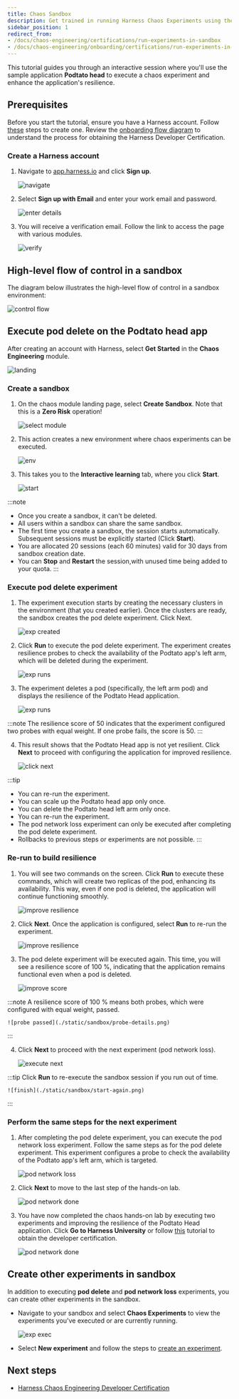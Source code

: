 ```yaml
---
title: Chaos Sandbox
description: Get trained in running Harness Chaos Experiments using the sandbox
sidebar_position: 1
redirect_from:
- /docs/chaos-engineering/certifications/run-experiments-in-sandbox
- /docs/chaos-engineering/onboarding/certifications/run-experiments-in-sandbox
---
```


This tutorial guides you through an interactive session where you'll use the sample application **Podtato head** to execute a chaos experiment and enhance the application's resilience.

## Prerequisites

Before you start the tutorial, ensure you have a Harness account. Follow [these](#create-a-harness-account) steps to create one. Review the [onboarding flow diagram](/docs/chaos-engineering/training/certification) to understand the process for obtaining the Harness Developer Certification.

### Create a Harness account

1. Navigate to [app.harness.io](https://app.harness.io/auth/#/signin) and click **Sign up**.

	![navigate](./static/sandbox/sign-up.png)

2. Select **Sign up with Email** and enter your work email and password.

	![enter details](./static/sandbox/create-account.png)

3. You will receive a verification email. Follow the link to access the page with various modules.

	![verify](./static/sandbox/verify-email.png)

## High-level flow of control in a sandbox

The diagram below illustrates the high-level flow of control in a sandbox environment:

![control flow](./static/sandbox/sandbox-flow-of-control.png)

## Execute pod delete on the Podtato head app

After creating an account with Harness, select **Get Started** in the **Chaos Engineering** module.

![landing](./static/sandbox/landing-page.png)

### Create a sandbox

1. On the chaos module landing page, select **Create Sandbox**. Note that this is a **Zero Risk** operation!

	![select module](./static/sandbox/click-sandbox.png)

2. This action creates a new environment where chaos experiments can be executed.

	![env](./static/sandbox/create-env.png)

3. This takes you to the **Interactive learning** tab, where you click **Start**.

	![start](./static/sandbox/pod-delete-start.png)

:::note
* Once you create a sandbox, it can't be deleted.
* All users within a sandbox can share the same sandbox.
* The first time you create a sandbox, the session starts automatically. Subsequent sessions must be explicitly started (Click **Start**).
* You are allocated 20 sessions (each 60 minutes) valid for 30 days from sandbox creation date.
* You can **Stop** and **Restart** the session,with unused time being added to your quota.
:::

### Execute pod delete experiment

1. The experiment execution starts by creating the necessary clusters in the environment (that you created earlier). Once the clusters are ready, the sandbox creates the pod delete experiment. Click Next.

	![exp created](./static/sandbox/exp-runs.png)

2. Click **Run** to execute the pod delete experiment. The experiment creates resilience probes to check the availability of the Podtato app's left arm, which will be deleted during the experiment.

	![exp runs](./static/sandbox/execute-exp.png)

3. The experiment deletes a pod (specifically, the left arm pod) and displays the resilience of the Podtato Head application.

	![exp runs](./static/sandbox/exp-complete.png)

:::note
The resilience score of 50 indicates that the experiment configured two probes with equal weight. If one probe fails, the score is 50.
:::

4. This result shows that the Podtato Head app is not yet resilient. Click **Next** to proceed with configuring the application for improved resilience.

	![click next](./static/sandbox/click-next.png)

:::tip
* You can re-run the experiment.
* You can scale up the Podtato head app only once.
* You can delete the Podtato head left arm only once.
* You can re-run the experiment.
* The pod network loss experiment can only be executed after completing the pod delete experiment.
* Rollbacks to previous steps or experiments are not possible.
:::

### Re-run to build resilience

1. You will see two commands on the screen. Click **Run** to execute these commands, which will create two replicas of the pod, enhancing its availability. This way, even if one pod is deleted, the application will continue functioning smoothly.

	![improve resilience](./static/sandbox/imp-resilience.png)

2. Click **Next**. Once the application is configured, select **Run** to re-run the experiment.

	![improve resilience](./static/sandbox/re-run-exp.png)

3. The pod delete experiment will be executed again. This time, you will see a resilience score of 100 %, indicating that the application remains functional even when a pod is deleted.

	![improve score](./static/sandbox/high-score.png)

:::note
A resilience score of 100 % means both probes, which were configured with equal weight, passed.

	![probe passed](./static/sandbox/probe-details.png)
:::

4. Click **Next** to proceed with the next experiment (pod network loss).

	![execute next](./static/sandbox/to-move.png)

:::tip
Click **Run** to re-execute the sandbox session if you run out of time.

	![finish](./static/sandbox/start-again.png)
:::

### Perform the same steps for the next experiment

1. After completing the pod delete experiment, you can execute the pod network loss experiment. Follow the same steps as for the pod delete experiment. This experiment configures a probe to check the availability of the Podtato app's left arm, which is targeted.

	![pod network loss](./static/sandbox/pod-nw-loss.png)

2. Click **Next** to move to the last step of the hands-on lab.

	![pod network done](./static/sandbox/pod-nw-done.png)

3. You have now completed the chaos hands-on lab by executing two experiments and improving the resilience of the Podtato Head application. Click **Go to Harness University** or follow [this](/docs/chaos-engineering/training/certification) tutorial to obtain the developer certification.

	![pod network done](./static/sandbox/go-to-cert.png)

## Create other experiments in sandbox

In addition to executing **pod delete** and **pod network loss** experiments, you can create other experiments in the sandbox.

- Navigate to your sandbox and select **Chaos Experiments** to view the experiments you've executed or are currently running.

	![exp exec](./static/sandbox/other-exp.png)

- Select **New experiment** and follow the steps to [create an experiment](/docs/chaos-engineering/features/experiments/construct-and-run-custom-chaos-experiments).

## Next steps
* [Harness Chaos Engineering Developer Certification](/docs/chaos-engineering/training/certification)